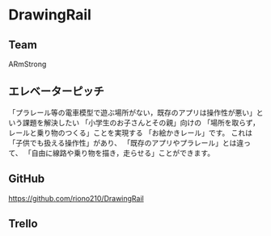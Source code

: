 # DrawingRail

## Team
ARmStrong

## エレベーターピッチ

「プラレール等の電車模型で遊ぶ場所がない，既存のアプリは操作性が悪い」という課題を解決したい
「小学生のお子さんとその親」向けの
「場所を取らず，レールと乗り物のつくる」ことを実現する
「お絵かきレール」です。
これは「子供でも扱える操作性」があり、
「既存のアプリやプラレール」とは違って、
「自由に線路や乗り物を描き，走らせる」ことができます。

## GitHub
https://github.com/riono210/DrawingRail

## Trello
